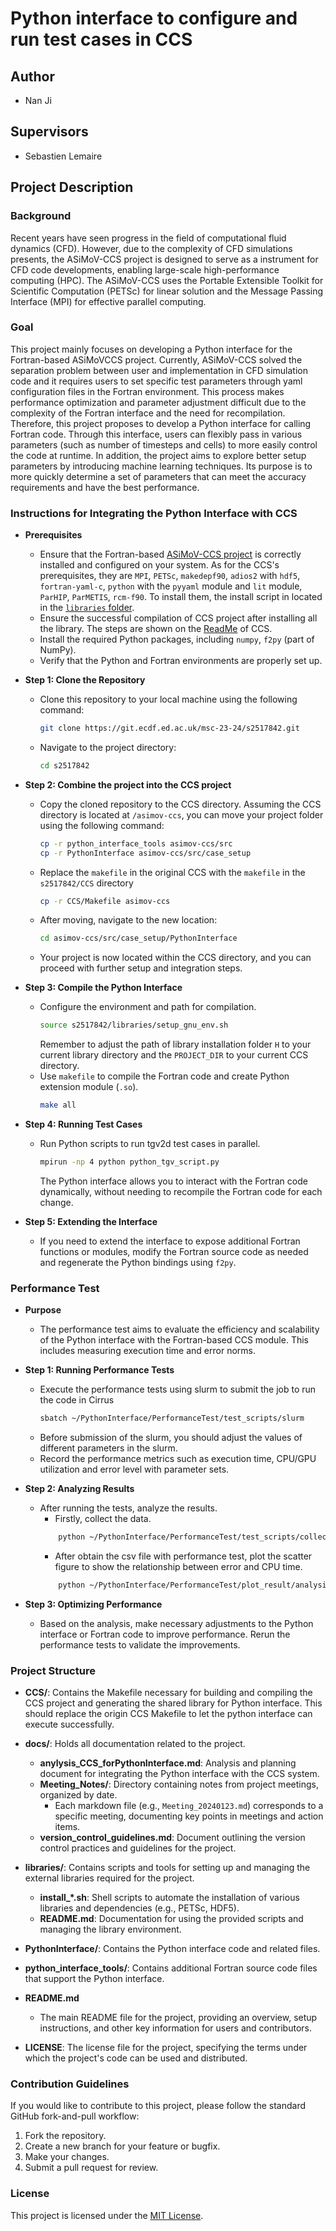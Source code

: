 # Python interface to configure and run test cases in CCS

## Author
- Nan Ji

## Supervisors
- Sebastien Lemaire

## Project Description
### Background 
Recent years have seen progress in the field of computational fluid dynamics (CFD). However, due to the complexity of CFD simulations presents, the ASiMoV-CCS project is designed to serve as a instrument for CFD code developments, enabling large-scale high-performance computing (HPC). The ASiMoV-CCS uses the Portable Extensible Toolkit for Scientific Computation (PETSc) for linear solution and the Message Passing Interface (MPI) for effective parallel computing.

### Goal
This project mainly focuses on developing a Python interface for the Fortran-based ASiMoVCCS project. Currently, ASiMoV-CCS solved the separation problem between user and implementation in CFD simulation code and it requires users to set specific test parameters through yaml configuration files in the Fortran environment. This process makes performance optimization and parameter adjustment difficult due to the complexity of the Fortran interface and the need for recompilation. Therefore, this project proposes to develop a Python interface for calling Fortran code. Through this interface, users can flexibly pass in various parameters (such as number of timesteps and cells) to more easily control the code at runtime. In addition, the project aims to explore better setup parameters by introducing machine learning techniques. Its purpose is to more quickly determine a set of parameters that can meet the accuracy requirements and have the best performance.

### Instructions for Integrating the Python Interface with CCS

- **Prerequisites**
  - Ensure that the Fortran-based [ASiMoV-CCS project](https://github.com/asimovpp/asimov-ccs) is correctly installed and configured on your system. As for the CCS's prerequisites, they are `MPI`, `PETSc`, `makedepf90`, `adios2` with `hdf5`, `fortran-yaml-c`, `python` with the `pyyaml` module and `lit` module, `ParHIP`, `ParMETIS`, `rcm-f90`. To install them, the install script in located in the [`libraries` folder](https://git.ecdf.ed.ac.uk/msc-23-24/s2517842/-/tree/main/libraries?ref_type=heads). 
  - Ensure the successful compilation of CCS project after installing all the library. The steps are shown on the [ReadMe](https://github.com/asimovpp/asimov-ccs/blob/develop/README.md) of CCS.
  - Install the required Python packages, including `numpy`, `f2py` (part of NumPy). 
  - Verify that the Python and Fortran environments are properly set up.

- **Step 1: Clone the Repository**
  - Clone this repository to your local machine using the following command:
    ```bash
    git clone https://git.ecdf.ed.ac.uk/msc-23-24/s2517842.git
    ```
  - Navigate to the project directory:
    ```bash
    cd s2517842
    ```
- **Step 2: Combine the project into the CCS project**
  - Copy the cloned repository to the CCS directory. Assuming the CCS directory is located at `/asimov-ccs`, you can move your project folder using the following command:
    ```bash
    cp -r python_interface_tools asimov-ccs/src
    cp -r PythonInterface asimov-ccs/src/case_setup
    ```
  - Replace the `makefile` in the original CCS with the `makefile` in the `s2517842/CCS` directory
    ```bash
    cp -r CCS/Makefile asimov-ccs
    ```
  - After moving, navigate to the new location:
    ```bash
    cd asimov-ccs/src/case_setup/PythonInterface
    ```
  - Your project is now located within the CCS directory, and you can proceed with further setup and integration steps.

- **Step 3: Compile the Python Interface**
  - Configure the environment and path for compilation. 
    ```bash
    source s2517842/libraries/setup_gnu_env.sh
    ```
    Remember to adjust the path of library installation folder `H` to your current library directory and the `PROJECT_DIR` to your current CCS directory. 
  - Use `makefile` to compile the Fortran code and create Python extension module (`.so`).
    ```bash
    make all
    ```
- **Step 4: Running Test Cases**
  - Run Python scripts to run tgv2d test cases in parallel. 
    ```bash
    mpirun -np 4 python python_tgv_script.py
    ```
    The Python interface allows you to interact with the Fortran code dynamically, without needing to recompile the Fortran code for each change.

- **Step 5: Extending the Interface**
  - If you need to extend the interface to expose additional Fortran functions or modules, modify the Fortran source code as needed and regenerate the Python bindings using `f2py`.
### Performance Test

- **Purpose**
  - The performance test aims to evaluate the efficiency and scalability of the Python interface with the Fortran-based CCS module. This includes measuring execution time and error norms.

- **Step 1: Running Performance Tests**
  - Execute the performance tests using slurm to submit the job to run the code in Cirrus 
    ```bash
    sbatch ~/PythonInterface/PerformanceTest/test_scripts/slurm
    ```
  - Before submission of the slurm, you should adjust the values of different parameters in the slurm.
  - Record the performance metrics such as execution time, CPU/GPU utilization and error level with parameter sets. 

- **Step 2: Analyzing Results**
  - After running the tests, analyze the results. 
    - Firstly, collect the data.
    ```bash
        python ~/PythonInterface/PerformanceTest/test_scripts/collect_data.py
    ```
    - After obtain the csv file with performance test, plot the scatter figure to show the relationship between error and CPU time. 
    ```bash
        python ~/PythonInterface/PerformanceTest/plot_result/analysis_data.ipynb
    ```

- **Step 3: Optimizing Performance**
  - Based on the analysis, make necessary adjustments to the Python interface or Fortran code to improve performance. Rerun the performance tests to validate the improvements.

### Project Structure

- **CCS/**: Contains the Makefile necessary for building and compiling the CCS project and generating the shared library for Python interface. This should replace the origin CCS Makefile to let the python interface can execute successfully. 

- **docs/**: Holds all documentation related to the project.
  - **anylysis_CCS_forPythonInterface.md**: Analysis and planning document for integrating the Python interface with the CCS system.
  - **Meeting_Notes/**: Directory containing notes from project meetings, organized by date.
    - Each markdown file (e.g., `Meeting_20240123.md`) corresponds to a specific meeting, documenting key points in meetings and action items.
  - **version_control_guidelines.md**: Document outlining the version control practices and guidelines for the project.

- **libraries/**: Contains scripts and tools for setting up and managing the external libraries required for the project.
  - **install_*.sh**: Shell scripts to automate the installation of various libraries and dependencies (e.g., PETSc, HDF5).
  - **README.md**: Documentation for using the provided scripts and managing the library environment.

- **PythonInterface/**: Contains the Python interface code and related files.

- **python_interface_tools/**: Contains additional Fortran source code files that support the Python interface.

- **README.md**
  - The main README file for the project, providing an overview, setup instructions, and other key information for users and contributors.

- **LICENSE**: The license file for the project, specifying the terms under which the project's code can be used and distributed.

### Contribution Guidelines
If you would like to contribute to this project, please follow the standard GitHub fork-and-pull workflow:
1. Fork the repository.
2. Create a new branch for your feature or bugfix.
3. Make your changes.
4. Submit a pull request for review.

### License
This project is licensed under the [MIT License](LICENSE).